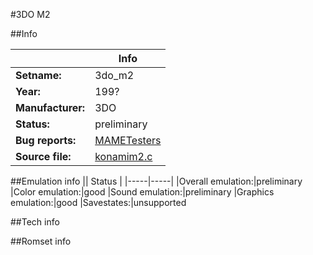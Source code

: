 #3DO M2

##Info

||Info|
|-----|-----|
|**Setname:**|3do_m2
|**Year:**|199?
|**Manufacturer:**|3DO
|**Status:**|preliminary
|**Bug reports:**|[MAMETesters](http://mametesters.org/view_all_set.php?type=1&temporary=y&search=konamim2.c)
|**Source file:**|[konamim2.c](https://github.com/mamedev/mame/blob/master/src/mess/drivers/konamim2.c)

##Emulation info
|| Status |
|-----|-----|
|Overall emulation:|preliminary
|Color emulation:|good
|Sound emulation:|preliminary
|Graphics emulation:|good
|Savestates:|unsupported

##Tech info

##Romset info

<!--- START OF EDITED COMMENT DO NOT TOUCH TEXT ABOVE-->
